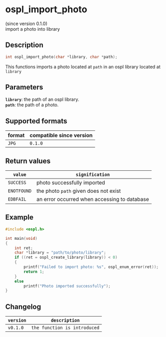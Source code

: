 # ospl_import_photo

(since version 0.1.0)  
import a photo into library

## Description

```c
int ospl_import_photo(char *library, char *path);
```

This functions imports a photo located at ``path`` in an ospl library located at ``library``

## Parameters

**`library`**: the path of an ospl library.  
**`path`**: the path of a photo.



## Supported formats

| format  | compatible since version |
| ------- | ------------------------ |
| ``JPG`` | ``0.1.0``                |



## Return values

| ``value``     | ``signification``                            |
| ------------- | -------------------------------------------- |
| ``SUCCESS``   | photo successfully imported                |
| ``ENOTFOUND`` | the photo ``path`` given does not exist    |
| ``EDBFAIL``   | an error occurred when accessing to database |



## Example

```c
#include <ospl.h>

int main(void)
{
	int ret;
	char *library = "path/to/photo/library";
	if ((ret = ospl_create_library(library)) < 0)
	{
		printf("Failed to import photo: %s", ospl_enum_error(ret));
		return 1;
	}
	else
		printf("Photo imported successfully");
}
```



## Changelog

| ``version`` | ``description``                |
| ----------- | ------------------------------ |
| ``v0.1.0``  | ``the function is introduced`` |
